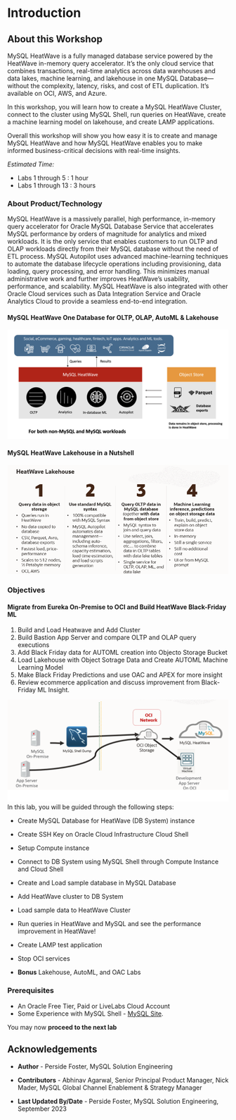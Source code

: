 # Introduction

## About this Workshop

MySQL HeatWave is a fully managed database service powered by the HeatWave in-memory query accelerator. It’s the only cloud service that combines transactions, real-time analytics across data warehouses and data lakes, machine learning, and lakehouse in one MySQL Database—without the complexity, latency, risks, and cost of ETL duplication. It’s available on OCI, AWS, and Azure.

In this workshop, you will learn how to create a MySQL HeatWave Cluster, connect to the cluster using MySQL Shell, run queries on HeatWave, create a machine learning model on lakehouse, and create LAMP applications.

Overall this workshop will show you how easy it is to create and manage MySQL HeatWave and how MySQL HeatWave enables you to make informed business-critical decisions with real-time insights.

_Estimated Time:_ 
  
- Labs 1 through 5  : 1 hour
- Labs 1 through 13 : 3 hours

### About Product/Technology

MySQL HeatWave is a massively parallel, high performance, in-memory query accelerator for Oracle MySQL Database Service that accelerates MySQL performance by orders of magnitude for analytics and mixed workloads. It is the only service that enables customers to run OLTP and OLAP workloads directly from their MySQL database without the need of ETL process. MySQL Autopilot uses advanced machine-learning techniques to automate the database lifecycle operations including provisioning, data loading, query processing, and error handling. This minimizes manual administrative work and further improves HeatWave’s usability, performance, and scalability. MySQL HeatWave is also integrated with other Oracle Cloud services such as Data Integration Service and Oracle Analytics Cloud to provide a seamless end-to-end integration.

#### MySQL HeatWave One Database for OLTP, OLAP, AutoML & Lakehouse 

  ![lakehouse diagram](./images/mysql-heatwave-intro-2.png "MySQL HeatWave Lakehouse")

#### MySQL HeatWave Lakehouse in a Nutshell

  ![Lakehouse in a Nutshell](./images/mysql-heatwave-intro-nutshell.png "Lakehouse in a Nutshell")

### Objectives

#### Migrate from Eureka On-Premise to OCI and Build HeatWave Black-Friday ML

1. Build and Load Heatwave and Add Cluster
2. Build Bastion App Server and compare OLTP and OLAP query executions
3. Add Black Friday data for AUTOML creation into Objecto Storage Bucket
4. Load Lakehouse with Object Sotrage Data and Create AUTOML Machine Learning Model
5. Make Black Friday Predictions and use OAC and APEX for more insight
6. Review ecommerce application and discuss improvement from Black-Friday ML Insight.

![lakehouse diagram](./images/mysql-heatwave-intro-3.png "MySQL HeatWave Lakehouse")
In this lab, you will be guided through the following steps:

- Create MySQL Database for HeatWave (DB System) instance
- Create SSH Key on Oracle Cloud Infrastructure Cloud Shell
- Setup Compute instance
- Connect to DB System using MySQL Shell through Compute Instance and Cloud Shell
- Create and Load sample database in MySQL Database
- Add HeatWave cluster to DB System
- Load sample data to HeatWave Cluster
- Run queries in HeatWave and MySQL and see the performance improvement in HeatWave!
- Create LAMP test application
- Stop OCI services

- **Bonus** Lakehouse, AutoML, and OAC Labs

### Prerequisites

- An Oracle Free Tier, Paid or LiveLabs Cloud Account
- Some Experience with MySQL Shell - [MySQL Site](https://dev.MySQL.com/doc/MySQL-shell/8.0/en/).

You may now **proceed to the next lab**

## Acknowledgements

- **Author** - Perside Foster, MySQL Solution Engineering

- **Contributors** - Abhinav Agarwal, Senior Principal Product Manager, Nick Mader, MySQL Global Channel Enablement & Strategy Manager
- **Last Updated By/Date** - Perside Foster, MySQL Solution Engineering, September 2023


[def]: videohub:VideoID